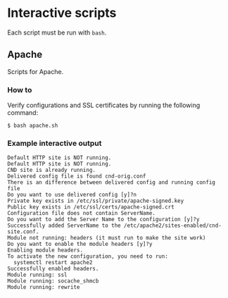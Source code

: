 # Interactive scripts
Each script must be run with `bash`.


## Apache
Scripts for Apache.

### How to
Verify configurations and SSL certificates by running the following command:

```
$ bash apache.sh
```

### Example interactive output
```
Default HTTP site is NOT running.
Default HTTP site is NOT running.
CND site is already running.
Delivered config file is found cnd-orig.conf
There is an difference between delivered config and running config file
Do you want to use delivered config [y]?n
Private key exists in /etc/ssl/private/apache-signed.key
Public key exists in /etc/ssl/certs/apache-signed.crt
Configuration file does not contain ServerName.
Do you want to add the Server Name to the configuration [y]?y
Successfully added ServerName to the /etc/apache2/sites-enabled/cnd-site.conf.
Module not running: headers (it must run to make the site work)
Do you want to enable the module headers [y]?y
Enabling module headers.
To activate the new configuration, you need to run:
  systemctl restart apache2
Successfully enabled headers.
Module running: ssl
Module running: socache_shmcb
Module running: rewrite
```

